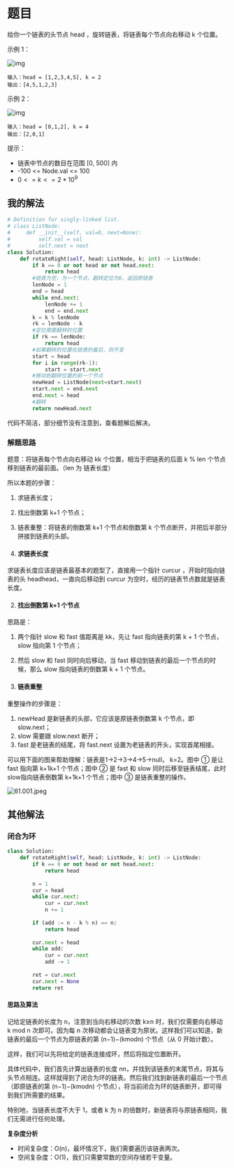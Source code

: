 # 题目

给你一个链表的头节点 head ，旋转链表，将链表每个节点向右移动 k 个位置。

 

示例 1：

![img](https://assets.leetcode.com/uploads/2020/11/13/rotate1.jpg)

```
输入：head = [1,2,3,4,5], k = 2
输出：[4,5,1,2,3]
```

示例 2：

![img](https://assets.leetcode.com/uploads/2020/11/13/roate2.jpg)

```
输入：head = [0,1,2], k = 4
输出：[2,0,1]
```


提示：

- 链表中节点的数目在范围 [0, 500] 内
- -100 <= Node.val <= 100
- $0 <= k <= 2 * 10^9$

## 我的解法

```python
# Definition for singly-linked list.
# class ListNode:
#     def __init__(self, val=0, next=None):
#         self.val = val
#         self.next = next
class Solution:
    def rotateRight(self, head: ListNode, k: int) -> ListNode:
        if k == 0 or not head or not head.next:
            return head
        #链表为空，为一个节点，翻转定位为0，返回原链表
        lenNode = 1
        end = head
        while end.next:
            lenNode += 1
            end = end.next
        k = k % lenNode
        rk = lenNode - k
        #定位需要翻转的位置
        if rk == lenNode:
            return head
        #如果翻转的位置在链表的最后，则不变
        start = head
        for i in range(rk-1):
            start = start.next
        #移动到翻转位置的前一个节点
        newHead = ListNode(next=start.next)
        start.next = end.next
        end.next = head
        #翻转
        return newHead.next
```

代码不简洁，部分细节没有注意到，查看题解后解决。

### 解题思路

题意：将链表每个节点向右移动 kk 个位置，相当于把链表的后面 k % len  个节点移到链表的最前面。（len 为 链表长度）

 所以本题的步骤：

1. 求链表长度；
2. 找出倒数第 k+1 个节点；
3. 链表重整：将链表的倒数第 k+1 个节点和倒数第 k 个节点断开，并把后半部分拼接到链表的头部。

1. #### 求链表长度

  求链表长度应该是链表最基本的题型了，直接用一个指针 curcur ，开始时指向链表的头 headhead，一直向后移动到 curcur 为空时，经历的链表节点数就是链表长度。

2. #### 找出倒数第 k+1 个节点

思路是：

1. 两个指针 slow 和 fast 值距离是 kk，先让 fast 指向链表的第 k + 1 个节点，slow 指向第 1 个节点；
2. 然后 slow 和 fast 同时向后移动，当 fast 移动到链表的最后一个节点的时候，那么 slow 指向链表的倒数第 k + 1 个节点。



3. #### 链表重整

  重整操作的步骤是：

1. newHead 是新链表的头部，它应该是原链表倒数第 k 个节点，即 slow.next；
2. slow 需要跟 slow.next 断开；
3. fast 是老链表的结尾，将 fast.next 设置为老链表的开头，实现首尾相接。

可以用下面的图来帮助理解：链表是1->2->3->4->5->null， k=2。图中 ① 是让 fast 指向第 k+1k+1 个节点；图中 ② 是 fast 和 slow 同时后移至链表结尾，此时 slow指向链表倒数第 k+1k+1 个节点；图中 ③ 是链表重整的操作。

![61.001.jpeg](https://pic.leetcode-cn.com/1616779165-fTkdtp-61.001.jpeg)

## 其他解法

### 闭合为环

```python
class Solution:
    def rotateRight(self, head: ListNode, k: int) -> ListNode:
        if k == 0 or not head or not head.next:
            return head
        
        n = 1
        cur = head
        while cur.next:
            cur = cur.next
            n += 1
        
        if (add := n - k % n) == n:
            return head
        
        cur.next = head
        while add:
            cur = cur.next
            add -= 1
        
        ret = cur.next
        cur.next = None
        return ret
```

#### 思路及算法

记给定链表的长度为 n，注意到当向右移动的次数 k≥n 时，我们仅需要向右移动 k mod n 次即可。因为每 n 次移动都会让链表变为原状。这样我们可以知道，新链表的最后一个节点为原链表的第 (n−1)−(kmodn) 个节点（从 0 开始计数）。

这样，我们可以先将给定的链表连接成环，然后将指定位置断开。

具体代码中，我们首先计算出链表的长度 nn，并找到该链表的末尾节点，将其与头节点相连。这样就得到了闭合为环的链表。然后我们找到新链表的最后一个节点（即原链表的第 (n−1)−(kmodn) 个节点），将当前闭合为环的链表断开，即可得到我们所需要的结果。

特别地，当链表长度不大于 1，或者 k 为 n 的倍数时，新链表将与原链表相同，我们无需进行任何处理。

**复杂度分析**

- 时间复杂度：O(n)，最坏情况下，我们需要遍历该链表两次。
- 空间复杂度：O(1)，我们只需要常数的空间存储若干变量。